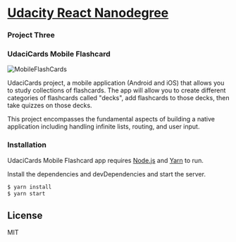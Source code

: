 # [Udacity React Nanodegree](https://www.udacity.com/course/react-nanodegree--nd019)

### Project Three
### UdaciCards Mobile Flashcard


![MobileFlashCards](https://user-images.githubusercontent.com/403010/55280681-79acae00-535b-11e9-9081-966e939fa3ae.gif)

UdaciCards project, a mobile application (Android and iOS) that allows you to study collections of flashcards. The app will allow you to create different categories of flashcards called "decks", add flashcards to those decks, then take quizzes on those decks.

This project encompasses the fundamental aspects of building a native application including handling infinite lists, routing, and user input.


### Installation

UdaciCards Mobile Flashcard app requires [Node.js](https://nodejs.org/) and [Yarn](https://yarnpkg.com) to run.
 
Install the dependencies and devDependencies and start the server.

```sh
$ yarn install
$ yarn start
```

License
----

MIT
